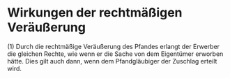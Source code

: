 # Wirkungen der rechtmäßigen Veräußerung

(1) Durch die rechtmäßige Veräußerung des Pfandes erlangt der Erwerber die gleichen Rechte, wie wenn er die Sache von dem Eigentümer erworben hätte. Dies gilt auch dann, wenn dem Pfandgläubiger der Zuschlag erteilt wird.